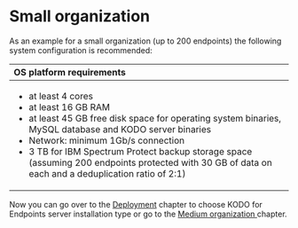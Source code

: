 # Small organization

As an example for a small  organization \(up to 200 endpoints\) the following system configuration is recommended:

<table>
  <thead>
    <tr>
      <th style="text-align:left">OS platform requirements</th>
    </tr>
  </thead>
  <tbody>
    <tr>
      <td style="text-align:left">
        <ul>
          <li>at least 4 cores</li>
          <li>at least 16 GB RAM</li>
          <li>at least 45 GB free disk space for operating system binaries, MySQL database
            and KODO server binaries</li>
          <li>Network: minimum 1Gb/s connection</li>
          <li>3 TB for IBM Spectrum Protect backup storage space (assuming 200 endpoints
            protected with 30 GB of data on each and a deduplication ratio of 2:1)</li>
        </ul>
      </td>
    </tr>
  </tbody>
</table>

Now you can go over to the [Deployment](../../deployment/) chapter to choose KODO for Endpoints server installation type or go to the [Medium organization ](medium-organization.md)chapter.

